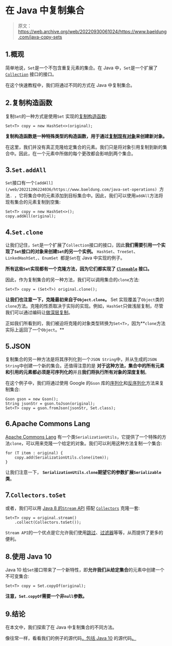 # 在 Java 中复制集合

> 原文：<https://web.archive.org/web/20220930061024/https://www.baeldung.com/java-copy-sets>

## 1.概观

简单地说，`Set`是一个不包含重复元素的集合。在 Java 中，`Set`是一个扩展了 [`Collection`](/web/20221206224036/https://www.baeldung.com/java-collections) 接口的接口。

在这个快速教程中，我们将通过不同的方式在 Java 中复制集合。

## 2.复制构造函数

复制`Set`的一种方式是使用`Set` 实现的[复制构造函数](/web/20221206224036/https://www.baeldung.com/java-constructors):

```
Set<T> copy = new HashSet<>(original);
```

**复制构造函数是一种特殊类型的构造函数，用于通过[复制现有对象](/web/20221206224036/https://www.baeldung.com/java-deep-copy)来创建新对象。**

在这里，我们并没有真正克隆给定集合的元素。我们只是将对象引用复制到新的集合中。因此，在一个元素中所做的每个更改都会影响到两个集合。

## 3.`Set.addAll`

`Set`接口有一个`[addAll](/web/20221206224036/https://www.baeldung.com/java-set-operations) `方法`. `，它将集合中的元素添加到目标集合中。因此，我们可以使用`addAll`方法将现有集合的元素复制到空集:

```
Set<T> copy = new HashSet<>();
copy.addAll(original);
```

## 4.`Set.clone`

让我们记住，`Set`是一个扩展了`Collection`接口的接口，因此**我们需要引用一个实现了`Set`接口的对象来创建`Set`的另一个实例。** `HashSet`、`TreeSet`、`LinkedHashSet,`、`EnumSet `都是`Set`在 Java 中实现的例子。

**所有这些`Set`实现都有一个克隆方法，因为它们都实现了 [`Cloneable`](/web/20221206224036/https://www.baeldung.com/java-deep-copy) 接口。**

因此，作为复制集合的另一种方法，我们可以调用集合的`clone`方法:

```
Set<T> copy = (Set<T>) original.clone();
```

**让我们也注意一下，克隆最初来自于`Object.clone`。** Set 实现覆盖了`Object`类的`clone`方法。克隆的性质取决于实际的实现。例如，`HashSet`只做浅层复制，尽管我们可以通过编码让[做深层复制](/web/20221206224036/https://www.baeldung.com/java-deep-copy)。

正如我们所看到的，我们被迫将克隆的对象类型转换为`Set<T>`，因为**`clone`方法实际上返回了一个`Object`。**

## 5.JSON

复制集合的另一种方法是将其序列化到一个`JSON String`中，并从生成的`JSON String`中创建一个新的集合。还值得注意的是 **对于这种方法，集合中的所有元素和引用的元素都必须是可序列化的**并且**我们将执行所有对象的深度复制**。

在这个例子中，我们将通过使用 Google 的`Gson` 库的[序列化](/web/20221206224036/https://www.baeldung.com/gson-serialization-guide)和[反序列化](/web/20221206224036/https://www.baeldung.com/gson-deserialization-guide)方法来复制集合:

```
Gson gson = new Gson();
String jsonStr = gson.toJson(original);
Set<T> copy = gson.fromJson(jsonStr, Set.class);
```

## 6.Apache Commons Lang

[Apache Commons Lang](/web/20221206224036/https://www.baeldung.com/java-commons-lang-3) 有一个类`SerializationUtils`，它提供了一个特殊的方法`clone`，可以用来克隆一个给定的对象。我们可以利用这种方法复制一个集合:

```
for (T item : original) {
    copy.add(SerializationUtils.clone(item));
}
```

让我们注意一下， **`SerializationUtils.clone`期望它的参数扩展`Serializable` 类**。

## 7.`Collectors.toSet`

或者，我们可以用 [Java 8 的`Stream` API](/web/20221206224036/https://www.baeldung.com/java-8-streams) 搭配 [`Collectors`](/web/20221206224036/https://www.baeldung.com/java-8-collectors) 克隆一套:

```
Set<T> copy = original.stream()
    .collect(Collectors.toSet());
```

`Stream API`的一个优点是它允许我们使用[跳过](/web/20221206224036/https://www.baeldung.com/java-8-streams)、[过滤器](/web/20221206224036/https://www.baeldung.com/java-stream-filter-lambda)等等，从而提供了更多的便利。

## 8.使用 Java 10

Java 10 给`Set`接口带来了一个新特性，即**允许我们从给定集合**的元素中创建一个不可变集合:

```
Set<T> copy = Set.copyOf(original);
```

**注意，`Set.copyOf`需要一个非`null`参数。**

## 9.结论

在本文中，我们探索了在 Java 中复制集合的不同方法。

像往常一样，看看我们的例子的源代码[，包括 Java 10](https://web.archive.org/web/20221206224036/https://github.com/eugenp/tutorials/tree/master/core-java-modules/core-java-collections-set) 的源代码[。](https://web.archive.org/web/20221206224036/https://github.com/eugenp/tutorials/tree/master/core-java-modules/core-java-10)